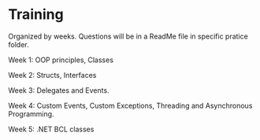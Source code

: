# Training
Organized by weeks. Questions will be in a ReadMe file in specific pratice folder.

Week 1: OOP principles, Classes

Week 2: Structs, Interfaces

Week 3: Delegates and Events.

Week 4: Custom Events, Custom Exceptions, Threading and Asynchronous Programming.

Week 5: .NET BCL classes
